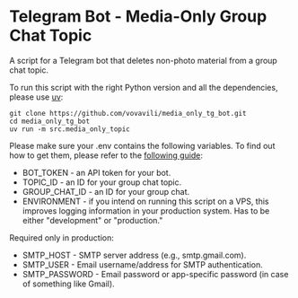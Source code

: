 # Telegram Bot - Media-Only Group Chat Topic

A script for a Telegram bot that deletes non-photo material from a group chat topic.

To run this script with the right Python version and all the dependencies, please use [uv](https://docs.astral.sh/uv/):

```
git clone https://github.com/vovavili/media_only_tg_bot.git
cd media_only_tg_bot
uv run -m src.media_only_topic
```

Please make sure your .env contains the following variables. To find out how to get them, please refer to the 
[following guide](https://gist.github.com/nafiesl/4ad622f344cd1dc3bb1ecbe468ff9f8a):
- BOT_TOKEN - an API token for your bot.
- TOPIC_ID - an ID for your group chat topic.
- GROUP_CHAT_ID - an ID for your group chat.
- ENVIRONMENT - if you intend on running this script on a VPS, this improves logging
    information in your production system. Has to be either "development" or "production."

Required only in production:

- SMTP_HOST - SMTP server address (e.g., smtp.gmail.com).
- SMTP_USER - Email username/address for SMTP authentication.
- SMTP_PASSWORD - Email password or app-specific password (in case of something like Gmail).